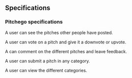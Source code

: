 ## Specifications

### Pitchego specifications
A user can see the pitches other people have posted.

A user can vote on a pitch and give it a downvote or upvote.

A can comment on the different pitches and leave feedback.

A user can submit a pitch in any category.

A user can view the different categories.
